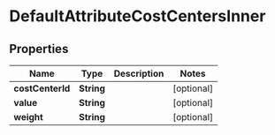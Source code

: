 

# DefaultAttributeCostCentersInner


## Properties

| Name | Type | Description | Notes |
|------------ | ------------- | ------------- | -------------|
|**costCenterId** | **String** |  |  [optional] |
|**value** | **String** |  |  [optional] |
|**weight** | **String** |  |  [optional] |



